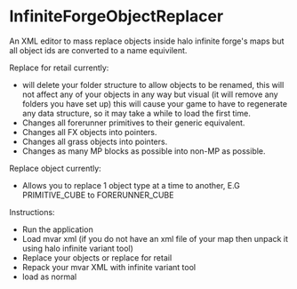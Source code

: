 # InfiniteForgeObjectReplacer
 An XML editor to mass replace objects inside halo infinite forge's maps but all object ids are converted to a name equivilent.

Replace for retail currently:
- will delete your folder structure to allow objects to be renamed, this will not affect any of your objects in any way but visual (it will remove any folders you have set up) this will cause your game to have to regenerate any data structure, so it may take a while to load the first time.
- Changes all forerunner primitives to their generic equivalent.
- Changes all FX objects into pointers.
- Changes all grass objects into pointers.
- Changes as many MP blocks as possible into non-MP as possible.

Replace object currently:
- Allows you to replace 1 object type at a time to another, E.G PRIMITIVE_CUBE to FORERUNNER_CUBE

Instructions:
- Run the application
- Load mvar xml (if you do not have an xml file of your map then unpack it using halo infinite variant tool)
- Replace your objects or replace for retail
- Repack your mvar XML with infinite variant tool
- load as normal
